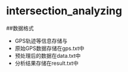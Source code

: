# intersection_analyzing

##数据格式
 * GPS轨迹等信息存储与
 * 原始GPS数据存储在gps.txt中
 * 预处理后的数据在data.txt中
 * 分析结果存储在result.txt中
